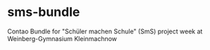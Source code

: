 # sms-bundle
Contao Bundle for "Schüler machen Schule" (SmS) project week at Weinberg-Gymnasium Kleinmachnow
